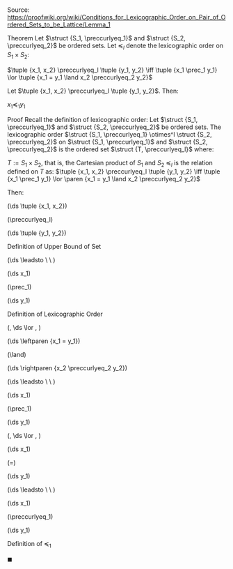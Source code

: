 # 

Source: https://proofwiki.org/wiki/Conditions_for_Lexicographic_Order_on_Pair_of_Ordered_Sets_to_be_Lattice/Lemma_1

Theorem
Let $\struct {S_1, \preccurlyeq_1}$ and $\struct {S_2, \preccurlyeq_2}$ be ordered sets.
Let $\preccurlyeq_l$ denote the lexicographic order on $S_1 \times S_2$:

$\tuple {x_1, x_2} \preccurlyeq_l \tuple {y_1, y_2} \iff \tuple {x_1 \prec_1 y_1} \lor \tuple {x_1 = y_1 \land x_2 \preccurlyeq_2 y_2}$

Let $\tuple {x_1, x_2} \preccurlyeq_l \tuple {y_1, y_2}$.
Then:

$x_1 \preccurlyeq_1 y_1$


Proof
Recall the definition of lexicographic order:
Let $\struct {S_1, \preccurlyeq_1}$ and $\struct {S_2, \preccurlyeq_2}$ be ordered sets.
The lexicographic order $\struct {S_1, \preccurlyeq_1} \otimes^l \struct {S_2, \preccurlyeq_2}$ on $\struct {S_1, \preccurlyeq_1}$ and $\struct {S_2, \preccurlyeq_2}$ is the ordered set $\struct {T, \preccurlyeq_l}$ where:

$T := S_1 \times S_2$, that is, the Cartesian product of $S_1$ and $S_2$
$\preccurlyeq_l$ is the relation defined on $T$ as:
$\tuple {x_1, x_2} \preccurlyeq_l \tuple {y_1, y_2} \iff \tuple {x_1 \prec_1 y_1} \lor \paren {x_1 = y_1 \land x_2 \preccurlyeq_2 y_2}$

Then:














\(\ds \tuple {x_1, x_2}\)

\(\preccurlyeq_l\)







\(\ds \tuple {y_1, y_2}\)





Definition of Upper Bound of Set








\(\ds \leadsto \ \ \)





\(\ds x_1\)

\(\prec_1\)







\(\ds y_1\)





Definition of Lexicographic Order












\(\, \ds \lor \, \)

\(\ds \leftparen {x_1 = y_1}\)

\(\land\)







\(\ds \rightparen {x_2 \preccurlyeq_2 y_2}\)














\(\ds \leadsto \ \ \)





\(\ds x_1\)

\(\prec_1\)







\(\ds y_1\)


















\(\, \ds \lor \, \)

\(\ds x_1\)

\(=\)







\(\ds y_1\)














\(\ds \leadsto \ \ \)





\(\ds x_1\)

\(\preccurlyeq_1\)







\(\ds y_1\)





Definition of $\preccurlyeq_1$



$\blacksquare$





